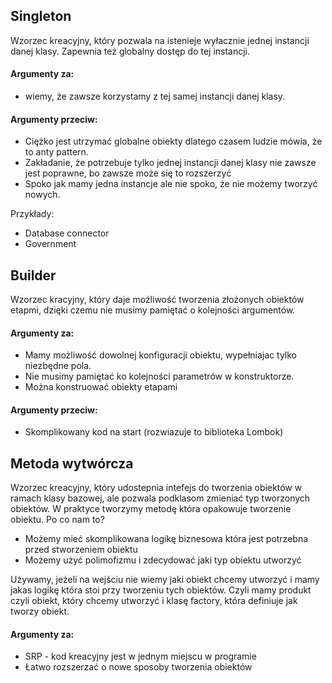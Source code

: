 ## Singleton

Wzorzec kreacyjny, który pozwala na istenieje wyłacznie jednej instancji danej klasy. Zapewnia też globalny dostęp do tej instancji.

#### Argumenty za:
- wiemy, że zawsze korzystamy z tej samej instancji danej klasy.

#### Argumenty przeciw:

- Ciężko jest utrzymać globalne obiekty dlatego czasem ludzie mówia, że to anty pattern.
- Zakładanie, że potrzebuje tylko jednej instancji danej klasy nie zawsze jest poprawne, bo zawsze może się to rozszerzyć
- Spoko jak mamy jedna instancje ale nie spoko, że nie możemy tworzyć nowych.

Przykłady: 
- Database connector
- Government

## Builder

Wzorzec kracyjny, który daje możliwość tworzenia złożonych obiektów etapmi, dzięki czemu nie musimy pamiętać o kolejności argumentów.

#### Argumenty za:
- Mamy możliwość dowolnej konfiguracji obiektu, wypełniajac tylko niezbędne pola.
- Nie musimy pamiętać ko kolejności parametrów w konstruktorze.
- Można konstruować obiekty etapami

#### Argumenty przeciw:

- Skomplikowany kod na start (rozwiazuje to biblioteka Lombok)

## Metoda wytwórcza

Wzorzec kreacyjny, który udostepnia intefejs do tworzenia obiektów w ramach klasy bazowej, ale pozwala podklasom zmieniać typ tworzonych obiektów.
W praktyce tworzymy metodę która opakowuje tworzenie obiektu.
Po co nam to?
- Możemy mieć skomplikowana logikę biznesowa która jest potrzebna przed stworzeniem obiektu
- Możemy użyć polimofizmu i zdecydować jaki typ obiektu utworzyć

Używamy, jeżeli na wejściu nie wiemy jaki obiekt chcemy utworzyć i mamy jakas logikę która stoi przy tworzeniu tych obiektów.
Czyli mamy produkt czyli obiekt, który chcemy utworzyć i klasę factory, która definiuje jak tworzy obiekt.

#### Argumenty za:

- SRP - kod kreacyjny jest w jednym miejscu w programie
- Łatwo rozszerzać o nowe sposoby tworzenia obiektów


